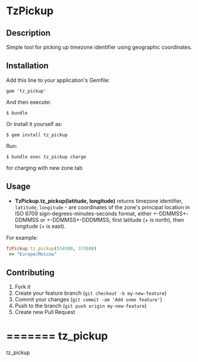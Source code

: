 # TzPickup

## Description

Simple tool for picking up timezone identifier 
using geographic coordinates. 

## Installation

Add this line to your application's Gemfile:

    gem 'tz_pickup'

And then execute:

    $ bundle

Or install it yourself as:

    $ gem install tz_pickup

Run:

	$ bundle exec tz_pickup charge

for charging with new zone.tab

## Usage

* **TzPickup.tz_pickup(latitude, longitude)** returns timezone identifier,
`latitude`, `longitude` -  are coordinates of the zone's principal location
in ISO 6709 sign-degrees-minutes-seconds format,
either +-DDMMSS+-DDMMSS or +-DDMMSS+-DDDMMSS,
first latitude (+ is north), then longitude (+ is east).

For example:

```ruby
TzPickup.tz_pickup(554500, 373600)
 => "Europe/Moscow" 
```

## Contributing

1. Fork it
2. Create your feature branch (`git checkout -b my-new-feature`)
3. Commit your changes (`git commit -am 'Add some feature'`)
4. Push to the branch (`git push origin my-new-feature`)
5. Create new Pull Request

=======
tz_pickup
=========

tz_pickup
